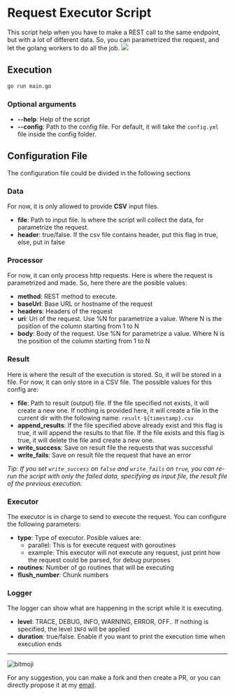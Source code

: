 # Request Executor Script
This script help when you have to make a REST call to the same endpoint, but with a lot of different data. So, you can parametrized the request, and let the golang workers to do all the job.
![](https://miro.medium.com/proxy/1*MKoHL3nNl3ZxDVMNBEZFTw.png)
## Execution
```bash
go run main.go
```
### Optional arguments
- **--help**: Help of the script
- **--config**: Path to the config file. For default, it will take the `config.yml` file inside the config folder.
## Configuration File
The configuration file could be divided in the following sections
### Data
For now, it is only allowed to provide **CSV** input files.
- **file**: Path to input file. Is where the script will collect the data, for parametrize the request.
- **header**: true/false. If the csv file contains header, put this flag in true, else, put in false
### Processor
For now, it can only process http requests.
Here is where the request is parametrized and made. So, here there are the posible values:
- **method**: REST method to execute.
- **baseUrl**: Base URL or hostname of the request
- **headers**: Headers of the request
- **uri**: Uri of the request. Use %N for parametrize a value. Where N is the position of the column starting from 1 to N
- **body**: Body of the request. Use %N for parametrize a value. Where N is the position of the column starting from 1 to N
### Result
Here is where the result of the execution is stored. So, it will be stored in a file. For now, it can only store in a CSV file.
The possible values for this config are:
- **file**: Path to result (output) file. If the file specified not exists, it will create a new one. If nothing is provided here, it will create a file in the current dir with the following name: `result-${timestamp}.csv`
- **append_results**: If the file specified above already exist and this flag is true, it will append the results to that file. If the file exists and this flag is true, it will delete the file and create a new one.
- **write_success**: Save on result file the requests that was successful
- **write_fails**: Save on result file the request that have an error

_Tip: If you set `write_success` on `false` and `write_fails` on `true`, you can re-run the script with only the failed data, specifying as input file, the result file of the previous execution._
### Executor
The executor is in charge to send to execute the request. You can configure the following parameters:
- **type**: Type of executor. Posible values are:
    - parallel: This is for execute request with goroutines
    - example: This executor will not execute any request, just print how the request could be parsed, for debug purposes
- **routines**: Number of go routines that will be executing
- **flush_number**: Chunk numbers
### Logger
The logger can show what are happening in the script while it is executing.
- **level**: TRACE, DEBUG, INFO, WARNING, ERROR, OFF.. If nothing is specified, the level `INFO` will be applied
- **duration**: true/false. Enable if you want to print the execution time when execution ends

---
![bitmoji](https://sdk.bitmoji.com/render/panel/0e5fd403-52c2-4e30-842e-19f331349c0b-e1b374fb-68ff-4b8b-bb46-a837a24fb984-v1.png?transparent=1&palette=1&widht=246)

For any suggestion, you can make a fork and then create a PR, or you can directly propose it at my [email](mailto:nani93@gmail.com).
